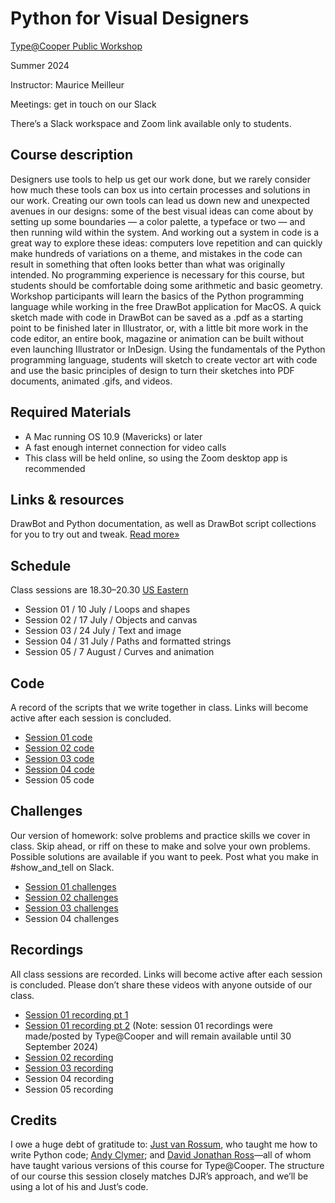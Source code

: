 # Python for Visual Designers

[Type@Cooper Public Workshop](https://coopertype.org/events/python-for-visual-designers-3)

Summer 2024

Instructor: Maurice Meilleur

Meetings: get in touch on our Slack

There’s a Slack workspace and Zoom link available only to students.

## Course description
Designers use tools to help us get our work done, but we rarely consider how much these tools can box us into certain processes and solutions in our work. Creating our own tools can lead us down new and unexpected avenues in our designs: some of the best visual ideas can come about by setting up some boundaries — a color palette, a typeface or two — and then running wild within the system. And working out a system in code is a great way to explore these ideas: computers love repetition and can quickly make hundreds of variations on a theme, and mistakes in the code can result in something that often looks better than what was originally intended.
No programming experience is necessary for this course, but students should be comfortable doing some arithmetic and basic geometry. Workshop participants will learn the basics of the Python programming language while working in the free DrawBot application for MacOS. A quick sketch made with code in DrawBot can be saved as a .pdf as a starting point to be finished later in Illustrator, or, with a little bit more work in the code editor, an entire book, magazine or animation can be built without even launching Illustrator or InDesign.
Using the fundamentals of the Python programming language, students will sketch to create vector art with code and use the basic principles of design to turn their sketches into PDF documents, animated .gifs, and videos.

## Required Materials
- A Mac running OS 10.9 (Mavericks) or later
- A fast enough internet connection for video calls
- This class will be held online, so using the Zoom desktop app is recommended

## Links & resources
DrawBot and Python documentation, as well as DrawBot script collections for you to try out and tweak. [Read more»](resources/resources.md)

## Schedule
Class sessions are 18.30–20.30 [US Eastern](https://www.timeanddate.com/worldclock/converter.html)

- Session 01 / 10 July / Loops and shapes
- Session 02 / 17 July	/ Objects and canvas
- Session 03 / 24 July	/ Text and image
- Session 04 / 31 July	/ Paths and formatted strings
- Session 05 / 7 August	/ Curves and animation

## Code
A record of the scripts that we write together in class. Links will become active after each session is concluded.

- [Session 01 code](session_01/code)
- [Session 02 code](session_02/code)
- [Session 03 code](session_03/code)
- [Session 04 code](session_04/code)
- Session 05 code

## Challenges
Our version of homework: solve problems and practice skills we cover in class. Skip ahead, or riff on these to make and solve your own problems. Possible solutions are available if you want to peek. Post what you make in #show_and_tell on Slack.

- [Session 01 challenges](session_01/challenges)
- [Session 02 challenges](session_02/challenges)
- [Session 03 challenges](session_03/challenges)
- Session 04 challenges

## Recordings
All class sessions are recorded. Links will become active after each session is concluded. Please don’t share these videos with anyone outside of our class.

- [Session 01 recording pt 1](https://cooper.zoom.us/rec/share/O7_mT2aADXD8XIkV7j-4sP4eP-kf_XiSpyoEzTmEz9Zn2fuzj9Tbbixc0sA8wt4F.bJD_Sd_icgwxhQwo)
- [Session 01 recording pt 2](https://cooper.zoom.us/rec/share/BWZQtumKCbK2JpFz1j7UxUzvxFNQprLBZ_eJ2KZRWio9nMQoV75jieOiihDpisU.hWZZqQ0AeDLFUZeH)
  (Note: session 01 recordings were made/posted by Type@Cooper and will remain available until 30 September 2024)
- [Session 02 recording](https://drive.google.com/file/d/18sTpb0Aj0yGFHoysZkXKNAJC4ZKo9EPq/view?usp=sharing)
- [Session 03 recording](https://drive.google.com/file/d/1dD7jFj9uC1AaPc7AIO0fvn5W1a8GGMvx/view?usp=sharing)
- Session 04 recording
- Session 05 recording

## Credits
I owe a huge debt of gratitude to: [Just van Rossum](https://github.com/justvanrossum), who taught me how to write Python code; [Andy Clymer](https://www.linkedin.com/in/andyclymer/); and [David Jonathan Ross](https://djr.com/)—all of whom have taught various versions of this course for Type@Cooper. The structure of our course this session closely matches DJR’s approach, and we’ll be using a lot of his and Just’s code.
